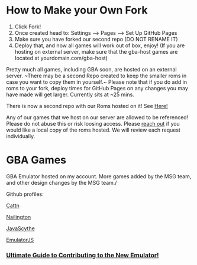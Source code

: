 # How to Make your Own Fork
1. Click Fork!
2. Once created head to: Settings --> Pages --> Set Up GitHub Pages
3. Make sure you have forked our second repo (DO NOT RENAME IT)
4. Deploy that, and now all games will work out of box, enjoy! (If you are hosting on external server, make sure that the gba-host games are located at yourdomain.com/gba-host)

Pretty much all games, including GBA soon, are hosted on an external server. ~There may be a second Repo created to keep the smaller roms in case you want to copy them in yourself.~ Please note that if you do add in roms to your fork, deploy times for GitHub Pages on any changes you may have made will get larger. Currently sits at ~25 mins.

There is now a second repo with our Roms hosted on it! See [Here!](https://github.com/cattn/gba-host)

Any of our games that we host on our server are allowed to be referenced! Please do not abuse this or risk loosing access. Please [reach out](https://discord.gg/nZrabh4cgH) if you would like a local copy of the roms hosted. We will review each request individually.



# GBA Games
GBA Emulator hosted on my account.
More games added by the MSG team, and other design changes by the MSG team./


Github profiles:

[Cattn](https://github.com/cattn)

[Nailington](https://github.com/nailington)

[JavaScythe](https://github.com/javascythe)

[EmulatorJS](https://github.com/EmulatorJS/EmulatorJS)


### [Ultimate Guide to Contributing to the New Emulator!](emulatorjs/docs/UltimateGuide.md)
